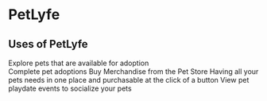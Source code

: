 # PetLyfe
## Uses of PetLyfe
Explore pets that are available for adoption                                                                 
Complete pet adoptions                                                                                              Buy Merchandise from the Pet Store
Having all your pets needs in one place and purchasable at the click of a button
View pet playdate events to socialize your pets

